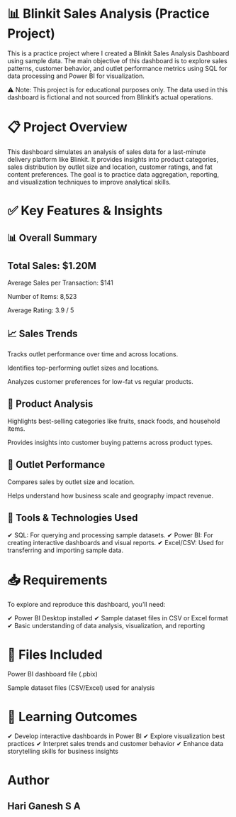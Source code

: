 # 📊 Blinkit Sales Analysis (Practice Project)

This is a practice project where I created a Blinkit Sales Analysis Dashboard using sample data. The main objective of this dashboard is to explore sales patterns, customer behavior, and outlet performance metrics using SQL for data processing and Power BI for visualization.

⚠ Note: This project is for educational purposes only. The data used in this dashboard is fictional and not sourced from Blinkit’s actual operations.

# 📋 Project Overview

This dashboard simulates an analysis of sales data for a last-minute delivery platform like Blinkit. It provides insights into product categories, sales distribution by outlet size and location, customer ratings, and fat content preferences. The goal is to practice data aggregation, reporting, and visualization techniques to improve analytical skills.

# ✅ Key Features & Insights
## 📊 Overall Summary

## Total Sales: $1.20M

Average Sales per Transaction: $141

Number of Items: 8,523

Average Rating: 3.9 / 5

## 📈 Sales Trends

Tracks outlet performance over time and across locations.

Identifies top-performing outlet sizes and locations.

Analyzes customer preferences for low-fat vs regular products.

## 🍎 Product Analysis

Highlights best-selling categories like fruits, snack foods, and household items.

Provides insights into customer buying patterns across product types.

## 🏪 Outlet Performance

Compares sales by outlet size and location.

Helps understand how business scale and geography impact revenue.

## 🧰 Tools & Technologies Used

✔ SQL: For querying and processing sample datasets.
✔ Power BI: For creating interactive dashboards and visual reports.
✔ Excel/CSV: Used for transferring and importing sample data.

# 📥 Requirements

To explore and reproduce this dashboard, you’ll need:

✔ Power BI Desktop installed
✔ Sample dataset files in CSV or Excel format
✔ Basic understanding of data analysis, visualization, and reporting

# 📂 Files Included

Power BI dashboard file (.pbix)

Sample dataset files (CSV/Excel) used for analysis

# 🎯 Learning Outcomes

✔ Develop interactive dashboards in Power BI
✔ Explore visualization best practices
✔ Interpret sales trends and customer behavior
✔ Enhance data storytelling skills for business insights

# Author
## Hari Ganesh S A 
